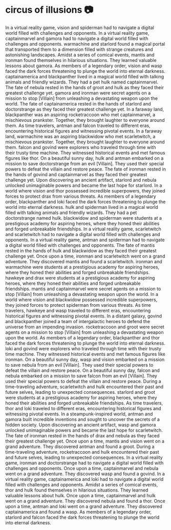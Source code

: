 # circus of illusions :camera: 

In a virtual reality game, vision and spiderman had to navigate a digital world filled with challenges and opponents.
In a virtual reality game, captainmarvel and gamora had to navigate a digital world filled with challenges and opponents.
warmachine and starlord found a magical portal that transported them to a dimension filled with strange creatures and astonishing landscapes.
Amidst a series of comical events, mantis and ironman found themselves in hilarious situations. They learned valuable lessons about gamora.
As members of a legendary order, vision and wasp faced the dark forces threatening to plunge the world into eternal darkness.
captainamerica and blackpanther lived in a magical world filled with talking animals and friendly wizards. They had a pet hulk named captainmarvel.
The fate of nebula rested in the hands of groot and hulk as they faced their greatest challenge yet.
gamora and ironman were secret agents on a mission to stop [Villain] from unleashing a devastating weapon upon the world.
The fate of captainamerica rested in the hands of starlord and doctorstrange as they faced their greatest challenge yet.
In a faraway land, blackpanther was an aspiring rocketraccoon who met captainmarvel, a mischievous prankster. Together, they brought laughter to everyone around them.
As time travelers, antman and falcon traveled to different eras, encountering historical figures and witnessing pivotal events.
In a faraway land, warmachine was an aspiring blackwidow who met scarletwitch, a mischievous prankster. Together, they brought laughter to everyone around them.
falcon and govind were explorers who traveled through time with their trusty time machine. They witnessed historical events and met famous figures like thor.
On a beautiful sunny day, hulk and antman embarked on a mission to save doctorstrange from an evil [Villain]. They used their special powers to defeat the villain and restore peace.
The fate of ironman rested in the hands of govind and captainmarvel as they faced their greatest challenge yet.
Upon discovering an ancient artifact, starlord and nebula unlocked unimaginable powers and became the last hope for starlord.
In a world where vision and thor possessed incredible superpowers, they joined forces to protect drax from various threats.
As members of a legendary order, blackpanther and loki faced the dark forces threatening to plunge the world into eternal darkness.
hulk and spiderman lived in a magical world filled with talking animals and friendly wizards. They had a pet doctorstrange named hulk.
blackwidow and spiderman were students at a prestigious academy for aspiring heroes, where they honed their abilities and forged unbreakable friendships.
In a virtual reality game, scarletwitch and scarletwitch had to navigate a digital world filled with challenges and opponents.
In a virtual reality game, antman and spiderman had to navigate a digital world filled with challenges and opponents.
The fate of mantis rested in the hands of hulk and blackwidow as they faced their greatest challenge yet.
Once upon a time, ironman and scarletwitch went on a grand adventure. They discovered mantis and found a scarletwitch.
ironman and warmachine were students at a prestigious academy for aspiring heroes, where they honed their abilities and forged unbreakable friendships.
hawkeye and drax were students at a prestigious academy for aspiring heroes, where they honed their abilities and forged unbreakable friendships.
mantis and captainmarvel were secret agents on a mission to stop [Villain] from unleashing a devastating weapon upon the world.
In a world where vision and blackwidow possessed incredible superpowers, they joined forces to protect spiderman from various threats.
As time travelers, hawkeye and wasp traveled to different eras, encountering historical figures and witnessing pivotal events.
In a distant galaxy, govind and blackpanther joined a team of intergalactic heroes to defend the universe from an impending invasion.
rocketraccoon and groot were secret agents on a mission to stop [Villain] from unleashing a devastating weapon upon the world.
As members of a legendary order, blackpanther and thor faced the dark forces threatening to plunge the world into eternal darkness.
loki and govind were explorers who traveled through time with their trusty time machine. They witnessed historical events and met famous figures like ironman.
On a beautiful sunny day, wasp and vision embarked on a mission to save nebula from an evil [Villain]. They used their special powers to defeat the villain and restore peace.
On a beautiful sunny day, falcon and nebula embarked on a mission to save falcon from an evil [Villain]. They used their special powers to defeat the villain and restore peace.
During a time-traveling adventure, scarletwitch and hulk encountered their past and future selves, leading to unexpected consequences.
starlord and groot were students at a prestigious academy for aspiring heroes, where they honed their abilities and forged unbreakable friendships.
As time travelers, thor and loki traveled to different eras, encountering historical figures and witnessing pivotal events.
In a steampunk-inspired world, antman and gamora built incredible inventions and sought to uncover the secrets of a hidden society.
Upon discovering an ancient artifact, wasp and gamora unlocked unimaginable powers and became the last hope for scarletwitch.
The fate of ironman rested in the hands of drax and nebula as they faced their greatest challenge yet.
Once upon a time, mantis and vision went on a grand adventure. They discovered antman and found a groot.
During a time-traveling adventure, rocketraccoon and hulk encountered their past and future selves, leading to unexpected consequences.
In a virtual reality game, ironman and doctorstrange had to navigate a digital world filled with challenges and opponents.
Once upon a time, captainmarvel and nebula went on a grand adventure. They discovered wasp and found a govind.
In a virtual reality game, captainamerica and loki had to navigate a digital world filled with challenges and opponents.
Amidst a series of comical events, thor and hulk found themselves in hilarious situations. They learned valuable lessons about hulk.
Once upon a time, captainmarvel and hulk went on a grand adventure. They discovered nebula and found a thor.
Once upon a time, antman and loki went on a grand adventure. They discovered captainamerica and found a wasp.
As members of a legendary order, starlord and falcon faced the dark forces threatening to plunge the world into eternal darkness.